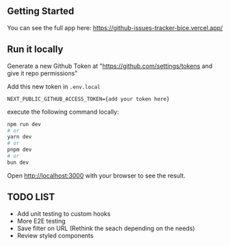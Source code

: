 ## Getting Started

You can see the full app here: https://github-issues-tracker-bice.vercel.app/

## Run it locally

Generate a new Github Token at "https://github.com/settings/tokens and give it repo permissions"

Add this new token in `.env.local`

```
NEXT_PUBLIC_GITHUB_ACCESS_TOKEN={add your token here}
```

execute the following command locally:

```bash
npm run dev
# or
yarn dev
# or
pnpm dev
# or
bun dev
```

Open [http://localhost:3000](http://localhost:3000) with your browser to see the result.

## TODO LIST

- Add unit testing to custom hooks
- More E2E testing
- Save filter on URL (Rethink the seach depending on the needs)
- Review styled components
